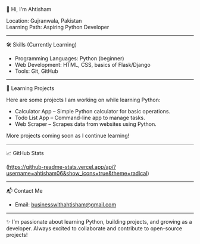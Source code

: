 👋 Hi, I'm Ahtisham

Location: Gujranwala, Pakistan  
Learning Path: Aspiring Python Developer  

---

 🛠️ Skills (Currently Learning)

- Programming Languages: Python (beginner)  
- Web Development: HTML, CSS, basics of Flask/Django  
- Tools: Git, GitHub  

---

📂 Learning Projects

Here are some projects I am working on while learning Python:

- Calculator App – Simple Python calculator for basic operations.  
- Todo List App – Command-line app to manage tasks.  
- Web Scraper – Scrapes data from websites using Python.  

More projects coming soon as I continue learning!

---

 📈 GitHub Stats

(https://github-readme-stats.vercel.app/api?username=ahtisham06&show_icons=true&theme=radical)

---

📬 Contact Me

- Email: businesswithahtisham@gmail.com

---

✨ I’m passionate about learning Python, building projects, and growing as a developer. Always excited to collaborate and contribute to open-source projects!

